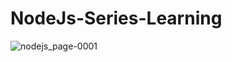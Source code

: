 # NodeJs-Series-Learning
![nodejs_page-0001](https://github.com/angad9/js-new-series/assets/73772102/687f4b5f-209b-45d8-a690-b7bcafffc7db)
